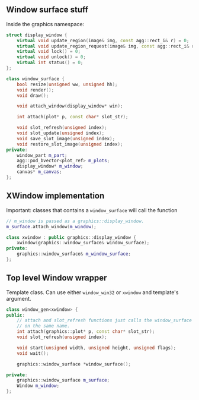 ## Window surface stuff

Inside the graphics namespace:

```c++
struct display_window {
    virtual void update_region(image& img, const agg::rect_i& r) = 0;
    virtual void update_region_request(image& img, const agg::rect_i& r) = 0;
    virtual void lock() = 0;
    virtual void unlock() = 0;
    virtual int status() = 0;
};

class window_surface {
    bool resize(unsigned ww, unsigned hh);
    void render();
    void draw();

    void attach_window(display_window* win);

    int attach(plot* p, const char* slot_str);

    void slot_refresh(unsigned index);
    void slot_update(unsigned index);
    void save_slot_image(unsigned index);
    void restore_slot_image(unsigned index);
private:
    window_part m_part;
    agg::pod_bvector<plot_ref> m_plots;
    display_window* m_window;
    canvas* m_canvas;
};
```

## XWindow implementation

Important: classes that contains a `window_surface` will call the function

```c++
// m_window is passed as a graphics::display_window.
m_surface.attach_window(m_window);
```

```c++
class xwindow : public graphics::display_window {
    xwindow(graphics::window_surface& window_surface);
private:
    graphics::window_surface& m_window_surface;
};
```

## Top level Window wrapper

Template class. Can use either `window_win32` or `xwindow` and template's argument.

```c++
class window_gen<xwindow> {
public:
    // attach and slot_refresh functions just calls the window_surface's functions
    // on the same name.
    int attach(graphics::plot* p, const char* slot_str);
    void slot_refresh(unsigned index);

    void start(unsigned width, unsigned height, unsigned flags);
    void wait();

    graphics::window_surface *window_surface();

private:
    graphics::window_surface m_surface;
    Window m_window;
};
```
